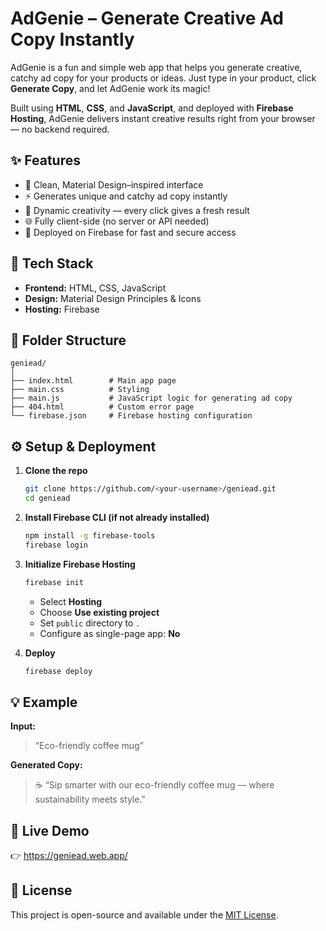 #  AdGenie – Generate Creative Ad Copy Instantly

AdGenie is a fun and simple web app that helps you generate creative, catchy ad copy for your products or ideas.
Just type in your product, click **Generate Copy**, and let AdGenie work its magic!

Built using **HTML**, **CSS**, and **JavaScript**, and deployed with **Firebase Hosting**, AdGenie delivers instant creative results right from your browser — no backend required.


## ✨ Features

* 🎨 Clean, Material Design–inspired interface
* ⚡ Generates unique and catchy ad copy instantly
* 💬 Dynamic creativity — every click gives a fresh result
* 🌐 Fully client-side (no server or API needed)
* 🚀 Deployed on Firebase for fast and secure access


## 🧱 Tech Stack

* **Frontend:** HTML, CSS, JavaScript
* **Design:** Material Design Principles & Icons
* **Hosting:** Firebase


## 📁 Folder Structure

```
geniead/
│
├── index.html        # Main app page
├── main.css          # Styling
├── main.js           # JavaScript logic for generating ad copy
├── 404.html          # Custom error page
└── firebase.json     # Firebase hosting configuration
```



## ⚙️ Setup & Deployment

1. **Clone the repo**

   ```bash
   git clone https://github.com/<your-username>/geniead.git
   cd geniead
   ```

2. **Install Firebase CLI (if not already installed)**

   ```bash
   npm install -g firebase-tools
   firebase login
   ```

3. **Initialize Firebase Hosting**

   ```bash
   firebase init
   ```

   * Select **Hosting**
   * Choose **Use existing project**
   * Set `public` directory to `.`
   * Configure as single-page app: **No**

4. **Deploy**

   ```bash
   firebase deploy
   ```



## 💡 Example

**Input:**

> “Eco-friendly coffee mug”

**Generated Copy:**

> ☕ “Sip smarter with our eco-friendly coffee mug — where sustainability meets style.”



## 🚀 Live Demo

👉 https://geniead.web.app/


## 📜 License

This project is open-source and available under the [MIT License](LICENSE).
